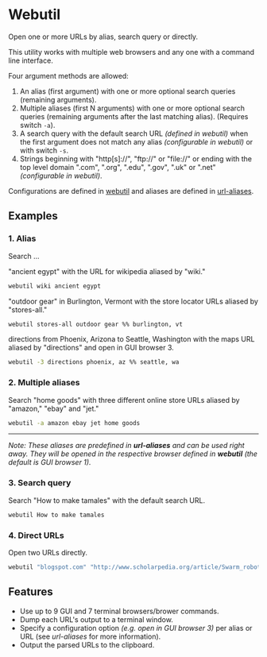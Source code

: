 
# Webutil

Open one or more URLs by alias, search query or directly.

This utility works with multiple web browsers and any one with a command line interface.

Four argument methods are allowed:

1. An alias (first argument) with one or more optional search queries (remaining arguments).
2. Multiple aliases (first N arguments) with one or more optional search queries (remaining arguments after the last matching alias). (Requires switch `-a`).
3. A search query with the default search URL *(defined in webutil)* when the first argument does not match any alias *(configurable in webutil)* or with switch `-s`.
4. Strings beginning with "http[s]://", "ftp://" or "file://" or ending with the top level domain ".com", ".org", ".edu", ".gov", ".uk" or ".net" *(configurable in webutil)*.

Configurations are defined in [webutil](webutil) and aliases are defined in [url-aliases](url-aliases).

## Examples

### 1. Alias

Search ...

"ancient egypt" with the URL for wikipedia aliased by "wiki."

```bash
webutil wiki ancient egypt
```

"outdoor gear" in Burlington, Vermont with the store locator URLs aliased by "stores-all."

```bash
webutil stores-all outdoor gear %% burlington, vt
```

directions from Phoenix, Arizona to Seattle, Washington with the maps URL aliased by "directions" and open in GUI browser 3.

```bash
webutil -3 directions phoenix, az %% seattle, wa
```

### 2. Multiple aliases

Search "home goods" with three different online store URLs aliased by "amazon," "ebay" and "jet."

```bash
webutil -a amazon ebay jet home goods
```

---

*Note: These aliases are predefined in **url-aliases** and can be used right away. They will be opened in the respective browser defined in **webutil** (the default is GUI browser 1).*

### 3. Search query

Search "How to make tamales" with the default search URL.

```bash
webutil How to make tamales
```

### 4. Direct URLs

Open two URLs directly.

```bash
webutil "blogspot.com" "http://www.scholarpedia.org/article/Swarm_robotics"
```

## Features

* Use up to 9 GUI and 7 terminal browsers/brower commands.
* Dump each URL's output to a terminal window.
* Specify a configuration option *(e.g. open in GUI browser 3)* per alias or URL (see *url-aliases* for more information).
* Output the parsed URLs to the clipboard.

